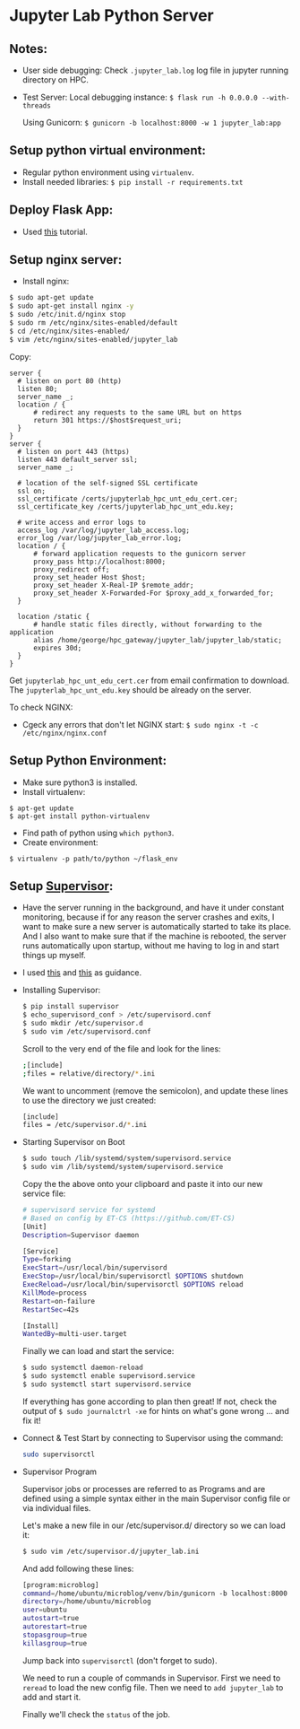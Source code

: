 # Jupyter Lab Python Server


## Notes:
  * User side debugging:
    Check `.jupyter_lab.log` log file in jupyter running directory on HPC.

  * Test Server:
    Local debugging instance:
    `$ flask run -h 0.0.0.0 --with-threads`

    Using Gunicorn:
    `$ gunicorn -b localhost:8000 -w 1 jupyter_lab:app`


## Setup python virtual environment:
  * Regular python environment using `virtualenv`.
  * Install needed libraries:
    `$ pip install -r requirements.txt`


## Deploy Flask App:
  * Used [this](https://blog.miguelgrinberg.com/post/the-flask-mega-tutorial-part-xvii-deployment-on-linux) tutorial.

## Setup nginx server:
  * Install nginx:
  ```bash
  $ sudo apt-get update
  $ sudo apt-get install nginx -y
  $ sudo /etc/init.d/nginx stop
  $ sudo rm /etc/nginx/sites-enabled/default
  $ cd /etc/nginx/sites-enabled/
  $ vim /etc/nginx/sites-enabled/jupyter_lab
  ```

  Copy:
  ```
  server {
    # listen on port 80 (http)
    listen 80;
    server_name _;
    location / {
        # redirect any requests to the same URL but on https
        return 301 https://$host$request_uri;
    }
  }
  server {
    # listen on port 443 (https)
    listen 443 default_server ssl;
    server_name _;

    # location of the self-signed SSL certificate
    ssl on;
    ssl_certificate /certs/jupyterlab_hpc_unt_edu_cert.cer;
    ssl_certificate_key /certs/jupyterlab_hpc_unt_edu.key;

    # write access and error logs to
    access_log /var/log/jupyter_lab_access.log;
    error_log /var/log/jupyter_lab_error.log;
    location / {
        # forward application requests to the gunicorn server
        proxy_pass http://localhost:8000;
        proxy_redirect off;
        proxy_set_header Host $host;
        proxy_set_header X-Real-IP $remote_addr;
        proxy_set_header X-Forwarded-For $proxy_add_x_forwarded_for;
    }

    location /static {
        # handle static files directly, without forwarding to the application
        alias /home/george/hpc_gateway/jupyter_lab/jupyter_lab/static;
        expires 30d;
    }
  }
  ```
  Get `jupyterlab_hpc_unt_edu_cert.cer` from email confirmation to download. The `jupyterlab_hpc_unt_edu.key` should be already on the server.

  To check NGINX:
  * Cgeck any errors that don't let NGINX start: `$ sudo nginx -t -c /etc/nginx/nginx.conf`

## Setup Python Environment:
  * Make sure python3 is installed.
  * Install virtualenv:
  ```
  $ apt-get update
  $ apt-get install python-virtualenv
  ```
  * Find path of python using `which python3`.
  * Create environment:
  ```
  $ virtualenv -p path/to/python ~/flask_env
  ```

## Setup [Supervisor](http://supervisord.org/):
  * Have the server running in the background, and have it under constant monitoring, because if for any reason the server crashes and exits, I want to make sure a new server is automatically started to take its place. And I also want to make sure that if the machine is rebooted, the server runs automatically upon startup, without me having to log in and start things up myself.
  * I used [this](https://rcwd.dev/long-lived-python-scripts-with-supervisor.html) and [this](https://blog.miguelgrinberg.com/post/the-flask-mega-tutorial-part-xvii-deployment-on-linux) as guidance.
  * Installing Supervisor:

    ```bash
    $ pip install supervisor
    $ echo_supervisord_conf > /etc/supervisord.conf
    $ sudo mkdir /etc/supervisor.d
    $ sudo vim /etc/supervisord.conf
    ```

    Scroll to the very end of the file and look for the lines:

    ```bash
    ;[include]
    ;files = relative/directory/*.ini
    ```

    We want to uncomment (remove the semicolon), and update these lines to use the directory we just created:

    ```bash
    [include]
    files = /etc/supervisor.d/*.ini
    ```

  * Starting Supervisor on Boot

    ```bash
    $ sudo touch /lib/systemd/system/supervisord.service
    $ sudo vim /lib/systemd/system/supervisord.service
    ```

    Copy the the above onto your clipboard and paste it into our new service file:

    ```bash
    # supervisord service for systemd
    # Based on config by ET-CS (https://github.com/ET-CS)
    [Unit]
    Description=Supervisor daemon

    [Service]
    Type=forking
    ExecStart=/usr/local/bin/supervisord
    ExecStop=/usr/local/bin/supervisorctl $OPTIONS shutdown
    ExecReload=/usr/local/bin/supervisorctl $OPTIONS reload
    KillMode=process
    Restart=on-failure
    RestartSec=42s

    [Install]
    WantedBy=multi-user.target
    ```
    Finally we can load and start the service:

    ```bash
    $ sudo systemctl daemon-reload
    $ sudo systemctl enable supervisord.service
    $ sudo systemctl start supervisord.service
    ```

    If everything has gone according to plan then great! If not, check the output of `$ sudo journalctrl -xe` for hints on what's gone wrong ... and fix it!

  * Connect & Test
    Start by connecting to Supervisor using the command:

    ```bash
    sudo supervisorctl
    ```

  * Supervisor Program

    Supervisor jobs or processes are referred to as Programs and are defined using a simple syntax either in the main Supervisor config file or via individual files.

    Let's make a new file in our /etc/supervisor.d/ directory so we can load it:

    ```bash
    $ sudo vim /etc/supervisor.d/jupyter_lab.ini
    ```

    And add following these lines:

    ```bash
    [program:microblog]
    command=/home/ubuntu/microblog/venv/bin/gunicorn -b localhost:8000 -w 4 microblog:app
    directory=/home/ubuntu/microblog
    user=ubuntu
    autostart=true
    autorestart=true
    stopasgroup=true
    killasgroup=true
    ```

    Jump back into `supervisorctl` (don't forget to sudo).

    We need to run a couple of commands in Supervisor. First we need to `reread` to load the new config file. Then we need to `add jupyter_lab` to add and start it.

    Finally we'll check the `status` of the job.
